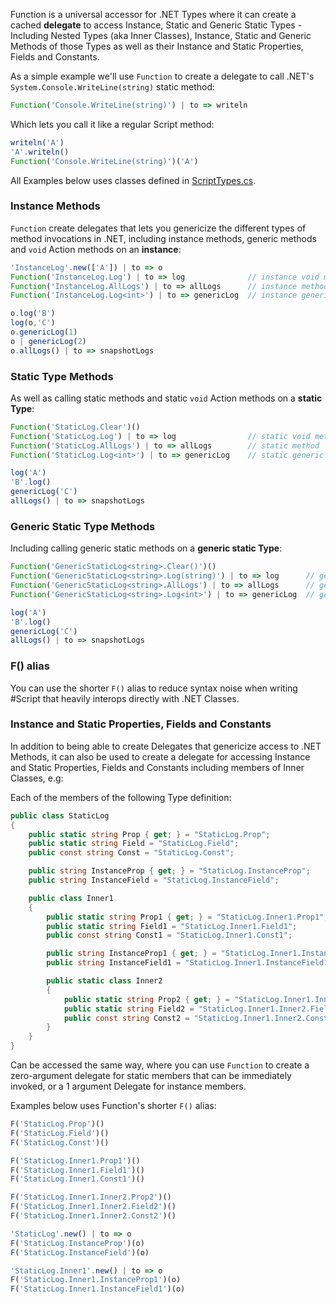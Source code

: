 Function is a universal accessor for .NET Types where it can create a cached **delegate** to access Instance, Static and Generic Static Types - Including Nested Types (aka Inner Classes), Instance, Static and Generic Methods of those Types as well as their Instance and Static Properties, 
Fields and Constants.

As a simple example we'll use `Function` to create a delegate to call .NET's `System.Console.WriteLine(string)` static method:

```js
Function('Console.WriteLine(string)') | to => writeln
```

Which lets you call it like a regular Script method:

```js
writeln('A')
'A'.writeln()
Function('Console.WriteLine(string)')('A')
```

All Examples below uses classes defined in [ScriptTypes.cs](https://github.com/ServiceStack/sharpscript/blob/master/src/ScriptTypes.cs).

### Instance Methods

`Function` create delegates that lets you genericize the different types of method invocations in .NET, including instance methods, 
generic methods and `void` Action methods on an **instance**:

```js
'InstanceLog'.new(['A']) | to => o
Function('InstanceLog.Log') | to => log              // instance void method
Function('InstanceLog.AllLogs') | to => allLogs      // instance method
Function('InstanceLog.Log<int>') | to => genericLog  // instance generic method

o.log('B')
log(o,'C')
o.genericLog(1)
o | genericLog(2)    
o.allLogs() | to => snapshotLogs
```

### Static Type Methods

As well as calling static methods and static `void` Action methods on a **static Type**:

```js
Function('StaticLog.Clear')()
Function('StaticLog.Log') | to => log                // static void method
Function('StaticLog.AllLogs') | to => allLogs        // static method
Function('StaticLog.Log<int>') | to => genericLog    // static generic method

log('A')
'B'.log()
genericLog('C')
allLogs() | to => snapshotLogs
```

### Generic Static Type Methods

Including calling generic static methods on a **generic static Type**:

```js
Function('GenericStaticLog<string>.Clear()')()
Function('GenericStaticLog<string>.Log(string)') | to => log      // generic type static void method
Function('GenericStaticLog<string>.AllLogs') | to => allLogs      // generic type static method
Function('GenericStaticLog<string>.Log<int>') | to => genericLog  // generic type generic static method

log('A')
'B'.log()
genericLog('C')
allLogs() | to => snapshotLogs
```

### F() alias

You can use the shorter `F()` alias to reduce syntax noise when writing #Script that heavily interops directly with .NET Classes.

### Instance and Static Properties, Fields and Constants

In addition to being able to create Delegates that genericize access to .NET Methods, it can also be used to create a delegate
for accessing Instance and Static Properties, Fields and Constants including members of Inner Classes, e.g: 

Each of the members of the following Type definition:

```csharp
public class StaticLog
{
    public static string Prop { get; } = "StaticLog.Prop";
    public static string Field = "StaticLog.Field";
    public const string Const = "StaticLog.Const";

    public string InstanceProp { get; } = "StaticLog.InstanceProp";
    public string InstanceField = "StaticLog.InstanceField";

    public class Inner1
    {
        public static string Prop1 { get; } = "StaticLog.Inner1.Prop1";
        public static string Field1 = "StaticLog.Inner1.Field1";
        public const string Const1 = "StaticLog.Inner1.Const1";

        public string InstanceProp1 { get; } = "StaticLog.Inner1.InstanceProp1";
        public string InstanceField1 = "StaticLog.Inner1.InstanceField1";

        public static class Inner2
        {
            public static string Prop2 { get; } = "StaticLog.Inner1.Inner2.Prop2";
            public static string Field2 = "StaticLog.Inner1.Inner2.Field2";
            public const string Const2 = "StaticLog.Inner1.Inner2.Const2";
        }
    }
}
```

Can be accessed the same way, where you can use `Function` to create a zero-argument delegate for static members that can be immediately invoked, 
or a 1 argument Delegate for instance members.

Examples below uses Function's shorter `F()` alias:

```js
F('StaticLog.Prop')()
F('StaticLog.Field')()
F('StaticLog.Const')()

F('StaticLog.Inner1.Prop1')()
F('StaticLog.Inner1.Field1')()
F('StaticLog.Inner1.Const1')()

F('StaticLog.Inner1.Inner2.Prop2')()
F('StaticLog.Inner1.Inner2.Field2')()
F('StaticLog.Inner1.Inner2.Const2')()

'StaticLog'.new() | to => o
F('StaticLog.InstanceProp')(o)
F('StaticLog.InstanceField')(o)

'StaticLog.Inner1'.new() | to => o
F('StaticLog.Inner1.InstanceProp1')(o)
F('StaticLog.Inner1.InstanceField1')(o)
```
